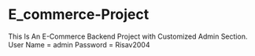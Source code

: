 # E_commerce-Project
This Is An E-Commerce Backend Project with Customized Admin Section.
User Name = admin
Password = Risav2004
